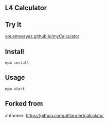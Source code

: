 L4 Calculator
---



Try It
---

[vousmevayez.github.io/myCalculator](https://github.com/vousmevayez/L4/tree/myCalculator)



Install
---

`npm install`



Usage
---

`npm start`



Forked from
---

ahfarmer: https://github.com/ahfarmer/calculator
